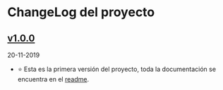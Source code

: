 
# ChangeLog del proyecto

## [v1.0.0](https://git.tec.siua.ac.cr/emjimenez/proyecto_diseno/tree/master)
  20-11-2019


- ⭐  Esta es la primera versión del proyecto, toda la documentación se encuentra en el [readme](https://git.tec.siua.ac.cr/emjimenez/proyecto_diseno/blob/master/README.md).